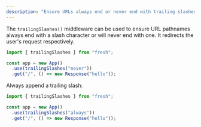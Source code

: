 ```yaml
---
description: "Ensure URLs always end or never end with trailing slashes"
---
```


The `trailingSlashes()` middleware can be used to ensure URL pathnames always
end with a slash character or will never end with one. It redirects the user's
request respectively.

```ts
import { trailingSlashes } from "fresh";

const app = new App()
  .use(trailingSlashes("never"))
  .get("/", () => new Response("hello"));
```

Always append a trailing slash:

```ts
import { trailingSlashes } from "fresh";

const app = new App()
  .use(trailingSlashes("always"))
  .get("/", () => new Response("hello"));
```
